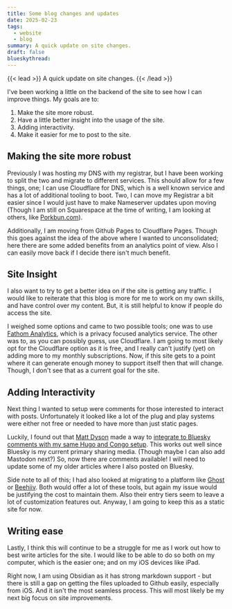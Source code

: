 ```yaml
---
title: Some blog changes and updates
date: 2025-02-23
tags:
  - website
  - blog
summary: A quick update on site changes.
draft: false
blueskythread: 
---
```

{{< lead >}}
A quick update on site changes.
{{< /lead >}}

I've been working a little on the backend of the site to see how I can improve things. My goals are to:

1. Make the site more robust.
2. Have a little better insight into the usage of the site.
3. Adding interactivity.
4. Make it easier for me to post to the site.

## Making the site more robust
Previously I was hosting my DNS with my registrar, but I have been working to split the two and migrate to different services. This should allow for a few things, one; I can use Cloudflare for DNS, which is a well known service and has a lot of additional tooling to boot. Two, I can move my Registrar a bit easier since I would just have to make Nameserver updates upon moving (Though I am still on Squarespace at the time of writing, I am looking at others, like [Porkbun.com](https://porkbun.com/)).

Additionally, I am moving from Github Pages to Cloudflare Pages. Though this goes against the idea of the above where I wanted to unconsolidated; here there are some added benefits from an analytics point of view. Also I can easily move back if I decide there isn't much benefit. 
## Site Insight
I also want to try to get a better idea on if the site is getting any traffic. I would like to reiterate that this blog is more for me to work on my own skills, and have control over my content. But, it is still helpful to know if people do access the site. 

I weighed some options and came to two possible tools; one was to use [Fathom Analytics](https://usefathom.com/), which is a privacy focused analytics service. The other was to, as you can possibly guess, use Cloudflare. I am going to most likely opt for the Cloudflare option as it is free, and I really can't justify (yet) on adding more to my monthly subscriptions. Now, if this site gets to a point where it can generate enough money to support itself then that will change. Though, I don't see that as a current goal for the site.
## Adding Interactivity
Next thing I wanted to setup were comments for those interested to interact with posts. Unfortunately it looked like a lot of the plug and play systems were either not free or needed to have more than just static pages.

Luckily, I found out that [Matt Dyson](https://mattdyson.org/blog/2024/11/bluesky-posts-as-hugo-blog-comments/) made a way to [integrate to Bluesky comments with my same Hugo and Congo setup](https://github.com/mattdy/bluesky-hugo/). This works out well since Bluesky is my current primary sharing media. (Though maybe I can also add Mastodon next?) So, now there are comments available! I will need to update some of my older articles where I also posted on Bluesky.

Side note to all of this; I had also looked at migrating to a platform like [Ghost](https://ghost.org/) or [Beehiiv](https://www.beehiiv.com/). Both would offer a lot of these tools, but again my issue would be justifying the cost to maintain them. Also their entry tiers seem to leave a lot of customization features out. Anyway, I am going to keep this as a static site for now.

## Writing ease
Lastly, I think this will continue to be a struggle for me as I work out how to best write articles for the site. I would like to be able to do so both on my computer, which is the easier one; and on my iOS devices like iPad. 

Right now, I am using Obsidian as it has strong markdown support - but there is still a gap on getting the files uploaded to Github easily, especially from iOS. And it isn't the most seamless process. This will most likely be my next big focus on site improvements.